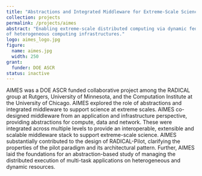 ```yaml
---
title: "Abstractions and Integrated Middleware for Extreme-Scale Science (AIMES)"
collection: projects
permalink: /projects/aimes
abstract: "Enabling extreme-scale distributed computing via dynamic federation
of heterogeneous computing infrastructures." 
logo: aimes_logo.jpg
figure:
  name: aimes.jpg
  width: 250
grant:
  funder: DOE ASCR
status: inactive
---
```


AIMES was a DOE ASCR funded collaborative project among the RADICAL group at Rutgers, University of Minnesota, and the Computation Institute at the University of Chicago. AIMES explored the role of abstractions and integrated middleware to support science at extreme scales. AIMES co-designed middleware from an application and infrastructure perspective, providing abstractions for compute, data and network. These were integrated across multiple levels to provide an interoperable, extensible and scalable middleware stack to support extreme-scale science. AIMES substantially contributed to the design of RADICAL-Pilot, clarifying the properties of the pilot paradigm and its architectural pattern. Further, AIMES laid the foundations for an abstraction-based study of managing the distributed execution of multi-task applications on heterogeneous and dynamic resources.
